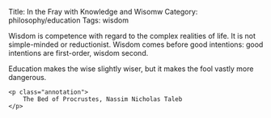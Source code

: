 Title: In the Fray with Knowledge and Wisomw
Category: philosophy/education
Tags: wisdom

Wisdom is competence with regard to the complex realities of life. It is not simple-minded or reductionist. Wisdom comes before good intentions: good intentions are first-order, wisdom second.


<div class="quote">
    <p class="content">
        Education makes the wise slightly wiser, but it makes the fool vastly more dangerous.
    </p>
    
    <p class="annotation">
        The Bed of Procrustes, Nassim Nicholas Taleb    
    </p>
</div>
